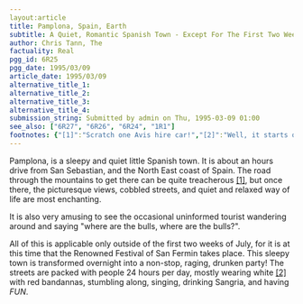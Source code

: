 ```yaml
---
layout:article
title: Pamplona, Spain, Earth
subtitle: A Quiet, Romantic Spanish Town - Except For The First Two Weeks Of July
author: Chris Tann, The
factuality: Real
pgg_id: 6R25
pgg_date: 1995/03/09
article_date: 1995/03/09
alternative_title_1: 
alternative_title_2: 
alternative_title_3: 
alternative_title_4: 
submission_string: Submitted by admin on Thu, 1995-03-09 01:00
see_also: ["6R27", "6R26", "6R24", "1R1"]
footnotes: {"[1]":"Scratch one Avis hire car!","[2]":"Well, it starts off white, and usually finishes, dirty white, with large stains of red [3] and red [4].","[3]":"From the Sangria","[4]":"From the blood of fallen \"Runners\""}
---
```

<div>
<p>Pamplona, is a sleepy and quiet little Spanish town. It is about an hours drive from San Sebastian, and the North East coast of Spain. The road through the mountains to get there can be quite treacherous <a href="#footnotes.1" class="footnote-link">[1]</a>, but once there, the picturesque views, cobbled streets, and quiet and relaxed way of life are most enchanting.</p>
<p>It is also very amusing to see the occasional uninformed tourist wandering around and saying "where are the bulls, where are the bulls?".</p>
<p>All of this is applicable only outside of the first two weeks of July, for it is at this time that the Renowned Festival of San Fermin takes place. This sleepy town is transformed overnight into a non-stop, raging, drunken party! The streets are packed with people 24 hours per day, mostly wearing white <a href="#footnotes.2" class="footnote-link">[2]</a> with red bandannas, stumbling along, singing, drinking Sangria, and having <em>FUN</em>.</p>
</div>
